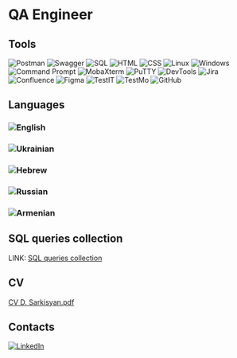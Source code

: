 # QA Engineer

## Tools
![Postman](https://img.shields.io/badge/Postman-black?style=for-the-badge&logo=postman)
![Swagger](https://img.shields.io/badge/Swagger-black?style=for-the-badge&logo=swagger)
![SQL](https://img.shields.io/badge/SQL-black?style=for-the-badge&logo=postgreSQL)
![HTML](https://img.shields.io/badge/HTML-black?style=for-the-badge&logo=HTML5)
![CSS](https://img.shields.io/badge/CSS-black?style=for-the-badge&logo=CSS3)
![Linux](https://img.shields.io/badge/Linux-black?style=for-the-badge&logo=Linux)
![Windows](https://img.shields.io/badge/Windows-black?style=for-the-badge&logo=Windows)
![Command Prompt](https://img.shields.io/badge/Command%20Prompt-black?style=for-the-badge&logo=windowsterminal)
![MobaXterm](https://img.shields.io/badge/MobaXterm-black?style=for-the-badge&logo=mobaxterm)
![PuTTY](https://img.shields.io/badge/PuTTY-black?style=for-the-badge&logo=PuTTY)
![DevTools](https://img.shields.io/badge/DevTools-black?style=for-the-badge&logo=googlechrome)
![Jira](https://img.shields.io/badge/Jira-black?style=for-the-badge&logo=Jira)
![Confluence](https://img.shields.io/badge/Confluence-black?style=for-the-badge&logo=Confluence)
![Figma](https://img.shields.io/badge/Figma-black?style=for-the-badge&logo=Figma)
![TestIT](https://img.shields.io/badge/TestIT-black?style=for-the-badge&logo=TestIT)
![TestMo](https://img.shields.io/badge/TestMo-black?style=for-the-badge&logo=testmo)
![GitHub](https://img.shields.io/badge/Github-black?style=for-the-badge&logo=Github)

## Languages 

### ![English](https://img.shields.io/badge/English-★★★☆☆-blue?style=flat)
### ![Ukrainian](https://img.shields.io/badge/Ukrainian-★★★★☆-blue?style=flat)
### ![Hebrew](https://img.shields.io/badge/Hebrew-★★★★☆-blue?style=flat)
### ![Russian](https://img.shields.io/badge/Russian-★★★★★-blue?style=flat)
### ![Armenian](https://img.shields.io/badge/Armenian-★☆☆☆☆-blue?style=flat)

## SQL queries collection
LINK: [SQL queries collection](https://drive.google.com/file/d/1Y2dqmQuarJueoj3DkMTaaYT_W8y9FyY1/view?usp=sharing)

## CV
[CV D. Sarkisyan.pdf](https://github.com/rodharetmand/rodharetmand/files/11253627/CV.D.Sarkisyan.pdf)



## Contacts

[![LinkedIn](https://img.shields.io/badge/LinkedIn-black?style=for-the-badge&logo=LinkedIn)](https://www.linkedin.com/in/sarkisyan-daniel/)

